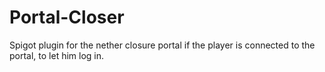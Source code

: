 # Portal-Closer
Spigot plugin for the nether closure portal if the player is connected to the portal, to let him log in.
